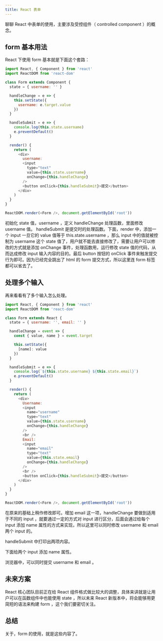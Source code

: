 ```yaml
---
title: React 表单
---
```


聊聊 React 中表单的使用，主要涉及受控组件（ controlled component ）的概念。

## form 基本用法

React 下使用 form 基本就是下面这个套路：

```js
import React, { Component } from 'react'
import ReactDOM from 'react-dom'

class Form extends Component {
  state = { username: '' }

  handleChange = e => {
    this.setState({
      username: e.target.value
    })
  }

  handleSubmit = e => {
    console.log(this.state.username)
    e.preventDefault()
  }

  render() {
    return (
      <div>
        username:
        <input
          type="text"
          value={this.state.username}
          onChange={this.handleChange}
        />
        <button onClick={this.handleSubmit}>提交</button>
      </div>
    )
  }
}

ReactDOM.render(<Form />, document.getElementById('root'))
```

初始化 state 值，username ，定义 handleChange 处理函数，里面修改 username 值。 handleSubmit 是提交时的处理函数。下面，render 中，添加一个 input 一旦它的 value 值等于 this.state.username ，那么 input 中的值就被控制为 username 这个 state 值了，用户就不能去直接修改了，需要让用户可以修改的方式就是添加 onChange 事件，处理函数用，运行修改 state 值的代码，从而达成修改 input 输入内容的目的。最后 button 按钮的 onClick 事件来触发提交行为即可。因为已经完全跳出了 html 的 form 提交方式，所以这里连 form 标签都可以省去了。

## 处理多个输入

再来看看有了多个输入怎么处理。

```js
import React, { Component } from 'react'
import ReactDOM from 'react-dom'

class Form extends React {
  state = { username: '', email: '' }

  handleChange = event => {
    const { value, name } = event.target

    this.setState({
      [name]: value
    })
  }

  handleSubmit = e => {
    console.log(`${this.state.username} ${this.state.email}`)
    e.preventDefault()
  }

  render() {
    return (
      <div>
        Username:
        <input
          name="username"
          type="text"
          value={this.state.username}
          onChange={this.handleChange}
        />
        <br />
        Email:
        <input
          name="email"
          type="text"
          value={this.state.email}
          onChange={this.handleChange}
        />
        <br />
        <button onClick={this.handleSubmit}>提交</button>
      </div>
    )
  }
}

ReactDOM.render(<Form />, document.getElementById('root'))
```

在原来的基础上稍作修改即可。增加 email 这一项，handleChange 要做到适用于不同的 input ，就要通过一定的方式对 input 进行区分，后面会通过给每个 input 添加 name 属性的方式来实现，所以这里可以同时修改 username 和 email 两个 input 的。

handleSubmit 中打印出两项内容。

下面给两个 input 添加 name 属性。

浏览器中，可以同时提交 username 和 email 。

## 未来方案

React 核心团队目前正在给 React 组件格式做比较大的调整，具体来讲就是让用户可以在函数组件中也能使用 state ，所以未来 React 新版本中，将会能够用更简短的语法来构建 form ，这个我们要密切关注。

## 总结

关于，form 的使用，就是这些内容了。
